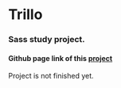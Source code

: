 # Trillo

### Sass study project.

#### Github page link of this [project](https://yuriandev.github.io/trillo)

Project is not finished yet.
